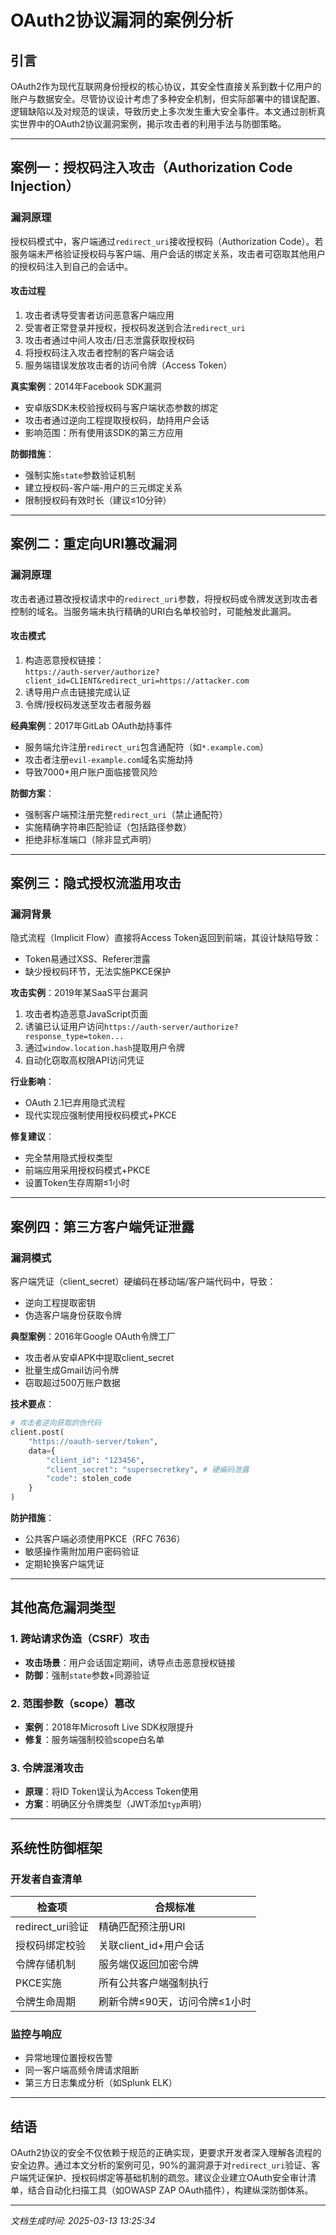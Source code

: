 

# OAuth2协议漏洞的案例分析

## 引言
OAuth2作为现代互联网身份授权的核心协议，其安全性直接关系到数十亿用户的账户与数据安全。尽管协议设计考虑了多种安全机制，但实际部署中的错误配置、逻辑缺陷以及对规范的误读，导致历史上多次发生重大安全事件。本文通过剖析真实世界中的OAuth2协议漏洞案例，揭示攻击者的利用手法与防御策略。

---

## 案例一：授权码注入攻击（Authorization Code Injection）

### 漏洞原理
授权码模式中，客户端通过`redirect_uri`接收授权码（Authorization Code）。若服务端未严格验证授权码与客户端、用户会话的绑定关系，攻击者可窃取其他用户的授权码注入到自己的会话中。

#### 攻击过程
1. 攻击者诱导受害者访问恶意客户端应用  
2. 受害者正常登录并授权，授权码发送到合法`redirect_uri`  
3. 攻击者通过中间人攻击/日志泄露获取授权码  
4. 将授权码注入攻击者控制的客户端会话  
5. 服务端错误发放攻击者的访问令牌（Access Token）

**真实案例**：2014年Facebook SDK漏洞  
- 安卓版SDK未校验授权码与客户端状态参数的绑定  
- 攻击者通过逆向工程提取授权码，劫持用户会话  
- 影响范围：所有使用该SDK的第三方应用

**防御措施**：
- 强制实施`state`参数验证机制
- 建立授权码-客户端-用户的三元绑定关系
- 限制授权码有效时长（建议≤10分钟）

---

## 案例二：重定向URI篡改漏洞

### 漏洞原理
攻击者通过篡改授权请求中的`redirect_uri`参数，将授权码或令牌发送到攻击者控制的域名。当服务端未执行精确的URI白名单校验时，可能触发此漏洞。

#### 攻击模式
1. 构造恶意授权链接：  
   `https://auth-server/authorize?client_id=CLIENT&redirect_uri=https://attacker.com`
2. 诱导用户点击链接完成认证  
3. 令牌/授权码发送至攻击者服务器

**经典案例**：2017年GitLab OAuth劫持事件  
- 服务端允许注册`redirect_uri`包含通配符（如`*.example.com`）  
- 攻击者注册`evil-example.com`域名实施劫持  
- 导致7000+用户账户面临接管风险

**防御方案**：
- 强制客户端预注册完整`redirect_uri`（禁止通配符）
- 实施精确字符串匹配验证（包括路径参数）
- 拒绝非标准端口（除非显式声明）

---

## 案例三：隐式授权流滥用攻击

### 漏洞背景
隐式流程（Implicit Flow）直接将Access Token返回到前端，其设计缺陷导致：
- Token易通过XSS、Referer泄露
- 缺少授权码环节，无法实施PKCE保护

**攻击实例**：2019年某SaaS平台漏洞  
1. 攻击者构造恶意JavaScript页面  
2. 诱骗已认证用户访问`https://auth-server/authorize?response_type=token...`  
3. 通过`window.location.hash`提取用户令牌  
4. 自动化窃取高权限API访问凭证

**行业影响**：
- OAuth 2.1已弃用隐式流程
- 现代实现应强制使用授权码模式+PKCE

**修复建议**：
- 完全禁用隐式授权类型
- 前端应用采用授权码模式+PKCE
- 设置Token生存周期≤1小时

---

## 案例四：第三方客户端凭证泄露

### 漏洞模式
客户端凭证（client_secret）硬编码在移动端/客户端代码中，导致：
- 逆向工程提取密钥
- 伪造客户端身份获取令牌

**典型案例**：2016年Google OAuth令牌工厂  
- 攻击者从安卓APK中提取client_secret  
- 批量生成Gmail访问令牌  
- 窃取超过500万账户数据

**技术要点**：
```python
# 攻击者逆向获取的伪代码
client.post(
    "https://oauth-server/token",
    data={
        "client_id": "123456",
        "client_secret": "supersecretkey", # 硬编码泄露
        "code": stolen_code
    }
)
```

**防护措施**：
- 公共客户端必须使用PKCE（RFC 7636）
- 敏感操作需附加用户密码验证
- 定期轮换客户端凭证

---

## 其他高危漏洞类型

### 1. 跨站请求伪造（CSRF）攻击
- **攻击场景**：用户会话固定期间，诱导点击恶意授权链接  
- **防御**：强制`state`参数+同源验证

### 2. 范围参数（scope）篡改
- **案例**：2018年Microsoft Live SDK权限提升  
- **修复**：服务端强制校验scope白名单

### 3. 令牌混淆攻击
- **原理**：将ID Token误认为Access Token使用  
- **方案**：明确区分令牌类型（JWT添加`typ`声明）

---

## 系统性防御框架

### 开发者自查清单
| 检查项                  | 合规标准                 |
|-------------------------|--------------------------|
| redirect_uri验证        | 精确匹配预注册URI        |
| 授权码绑定校验          | 关联client_id+用户会话   |
| 令牌存储机制            | 服务端仅返回加密令牌     |
| PKCE实施                | 所有公共客户端强制执行    |
| 令牌生命周期            | 刷新令牌≤90天，访问令牌≤1小时 |

### 监控与响应
- 异常地理位置授权告警
- 同一客户端高频令牌请求阻断
- 第三方日志集成分析（如Splunk ELK）

---

## 结语
OAuth2协议的安全不仅依赖于规范的正确实现，更要求开发者深入理解各流程的安全边界。通过本文分析的案例可见，90%的漏洞源于对`redirect_uri`验证、客户端凭证保护、授权码绑定等基础机制的疏忽。建议企业建立OAuth安全审计清单，结合自动化扫描工具（如OWASP ZAP OAuth插件），构建纵深防御体系。

---

*文档生成时间: 2025-03-13 13:25:34*
